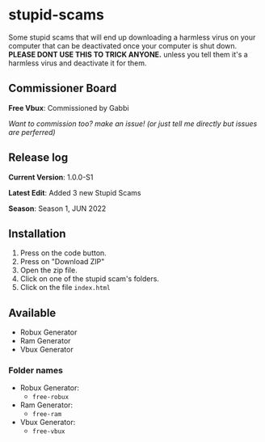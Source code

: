 # stupid-scams
Some stupid scams that will end up downloading a harmless virus on your computer that can be deactivated once your computer is shut down.
**PLEASE DONT USE THIS TO TRICK ANYONE.** unless you tell them it's a harmless virus and deactivate it for them.

## Commissioner Board
**Free Vbux**: Commissioned by Gabbi
<br>

*Want to commission too? make an issue! (or just tell me directly but issues are perferred)*

## Release log
**Current Version**: 1.0.0-S1
<br>

**Latest Edit**: Added 3 new Stupid Scams

**Season**: Season 1, JUN 2022

## Installation
1. Press on the code button.
2. Press on "Download ZIP"
3. Open the zip file.
4. Click on one of the stupid scam's folders.
5. Click on the file `index.html`
## Available
- Robux Generator
- Ram Generator
- Vbux Generator

### Folder names
- Robux Generator:
  - `free-robux`
- Ram Generator:
  - `free-ram`
- Vbux Generator:
  - `free-vbux`
